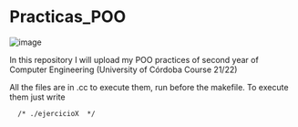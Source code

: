 # Practicas_POO
![image](https://user-images.githubusercontent.com/83606732/139672189-0529f3d4-89b8-4ded-8a46-656067dcf0f8.png)

In this repository I will upload my POO practices of second year of Computer Engineering (University of Córdoba Course 21/22)

All the files are in .cc to execute them, run before the makefile. To execute them just write

      /* ./ejercicioX  */
